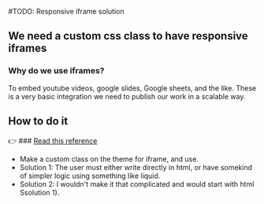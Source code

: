#TODO: Responsive iframe solution

## We need a custom css class to have responsive iframes

### Why do we use iframes?
To embed youtube videos, google slides, Google sheets, and the like. These is a very basic integration we need to publish our work in a scalable way.
## How to do it
👉 ### [Read this reference](https://blog.theodo.fr/2018/01/responsive-iframes-css-trick/)
- Make a custom class on the theme for iframe, and use.
- Solution 1: The user must either write directly in html, or have somekind of simpler logic using something like liquid.
- Solution 2: I wouldn't make it that complicated and would start with html Ssolution 1).
